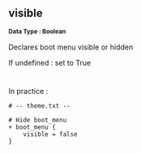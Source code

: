 ## visible
<b> <sup> Data Type : Boolean </sup> </b>

Declares boot menu visible or hidden

If undefined : set to True
#
In practice :

```
# -- theme.txt --

# Hide boot_menu
+ boot_menu {
	visible = false
}
```